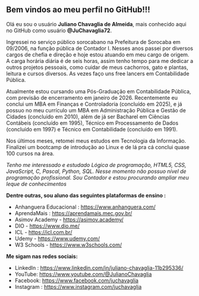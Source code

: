 
## Bem vindos ao meu perfil no GitHub!!!

Olá eu sou o usuário **Juliano Chavaglia de Almeida**, mais conhecido aqui no GitHub como usuário **@JuChavaglia72**.

Ingressei no serviço público sorocabano na Prefeitura de Sorocaba em 09/2006, na função pública de Contador I. Nesses anos passei por diversos cargos de chefia e direção e hoje estou atuando em meu cargo de origem. A carga horária diária é de seis horas, assim tenho tempo para me dedicar a outros projetos pessoais, como cuidar de meus cachorros, gato e plantas, leitura e cursos diversos. As vezes faço uns free lancers em Contabilidade Pública.

Atualmente estou cursando uma Pós-Graduação em Contabilidade Pública, com previsão de encerramento em janeiro de 2026. Recentemente eu conclui um MBA em Finanças e Controladoria (concluído em 2025), e já possuo no meu currículo um MBA em Administração Pública e Gestão de Cidades (concluido em 2010), além de já ser Bacharel em Ciências Contábeis (concluído em 1995), Técnico em Processamento de Dados (concluído em 1997) e Técnico em Contabilidade (concluído em 1991).

Nos últimos meses, retomei meus estudos em Tecnologia da Informação. Finalizei um bootcamp de introdução ao Linux e de lá pra cá conclui quase 100 cursos na área.

*Tenho me interessado e estudado Lógica de programação, HTML5, CSS, JavaScript, C, Pascal, Python, SQL. Nesse momento não possuo nível de programação profissional. Sou Contador e estou procurando ampliar meu leque de conhecimentos*

**Dentre outras, sou aluno das seguintes plataformas de ensino :**
- Anhanguera Educacional : https://www.anhanguera.com/  
- AprendaMais : https://aprendamais.mec.gov.br/
- Asimov Academy - https://asimov.academy/ 
- DIO - https://www.dio.me/
- ICL - https://icl.com.br/
- Udemy - https://www.udemy.com/
- W3 Schools - https://www.w3schools.com/

**Me sigam nas redes sociais:**
- LinkedIn : https://www.linkedin.com/in/juliano-chavaglia-11b295336/
- YouTube: https://www.youtube.com/@JulianoChavaglia
- Facebook: https://www.facebook.com/juchavaglia
- Instagram : https://www.instagram.com/juchavaglia

<!---
JuChavaglia72/JuChavaglia72 is a ✨ special ✨ repository because its `README.md` (this file) appears on your GitHub profile.
You can click the Preview link to take a look at your changes.
--->

